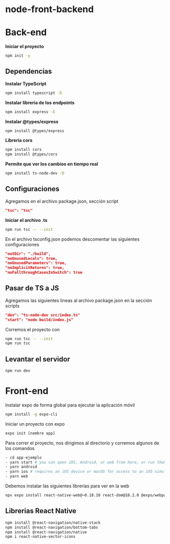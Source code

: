 # node-front-backend

# Back-end

**Iniciar el proyecto**
```sh
npm init -y
```

## Dependencias
**Instalar TypeScript**
```sh
npm install typescript -D
```

**Instalar libreria de los endpoints**
```sh
npm install express -E
```

**Instalar @types/express**
```sh
npm install @types/express
```

**Libreria cors**
```sh
npm install cors
npm install @types/cors
```

**Permite que ver los cambios en tiempo real**
```sh
npm install ts-node-dev -D
```

## Configuraciones
Agregamos en el archivo package.json, sección script
```json
"tsc": "tsc"
```

**Iniciar el archivo .ts**
```sh
npm run tsc -- --init
```
En el archivo tsconfig.json podemos descomentar las siguientes configuraciones 
```json
"outDir": "./build", 
"noUnusedLocals": true, 
"noUnusedParameters": true,   
"noImplicitReturns": true,      
"noFallthroughCasesInSwitch": true
```

## Pasar de TS a JS
Agregamos las siguientes lineas al archivo package.json en la sección scripts
```json
"dev": "ts-node-dev src/index.ts"
"start": "node build/index.js"
```

Corremos el proyecto con 
```sh
npm run tsc -- --init
npm run tsc
```

## Levantar el servidor
```sh
npm run dev
```

# Front-end

Instalar expo de forma global para ejecutar la aplicación móvil 
```sh
npm install -g expo-cli
```

Iniciar un proyecto con expo
```sh
expo init [nombre app]
```

Para correr el proyecto, nos dirigimos al directorio y corremos algunos de los comandos
```sh 
- cd app-ejemplo
- yarn start # you can open iOS, Android, or web from here, or run them directly with the commands below.
- yarn android
- yarn ios # requires an iOS device or macOS for access to an iOS simulator
- yarn web
```

Debemos instalar las siguientes librerías para ver en la web
```sh 
npx expo install react-native-web@~0.18.10 react-dom@18.2.0 @expo/webpack-config@^18.0.1
```

## Librerias React Native
```sh
npm install @react-navigation/native-stack
npm install @react-navigation/bottom-tabs
npm install @react-navigation/native
npm i react-native-vector-icons
```
